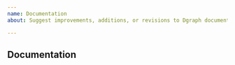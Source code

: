```yaml
---
name: Documentation
about: Suggest improvements, additions, or revisions to Dgraph documentation.

---
```


## Documentation

<!-- If you think Dgraph's documentation at https://docs.dgraph.io is lacking, please -->
<!-- explain it here. -->
